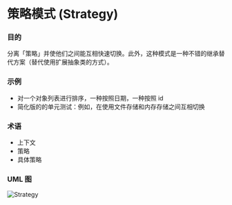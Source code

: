 # 策略模式 (Strategy)

### 目的
分离「策略」并使他们之间能互相快速切换。此外，这种模式是一种不错的继承替代方案（替代使用扩展抽象类的方式）。

### 示例
+ 对一个对象列表进行排序，一种按照日期，一种按照 id
+ 简化版的的单元测试：例如，在使用文件存储和内存存储之间互相切换

### 术语
+ 上下文
+ 策略
+ 具体策略

### UML 图
![Strategy](https://raw.githubusercontent.com/qiujiafei123/DesignPatterns/master/Image/strategy.png)
